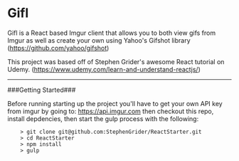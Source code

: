 Gifl
====
Gifl is a React based Imgur client that allows you to both view gifs from Imgur
as well as create your own using Yahoo's Gifshot library 
(https://github.com/yahoo/gifshot) 

This project was based off of Stephen Grider's awesome React tutorial on Udemy.
(https://www.udemy.com/learn-and-understand-reactjs/)

---

###Getting Started###

Before running starting up the project you'll have to get your own API key from imgur by going to: https://api.imgur.com then checkout this repo, install depdencies, then start the gulp process with the following:

```
	> git clone git@github.com:StephenGrider/ReactStarter.git
	> cd ReactStarter
	> npm install
	> gulp
```
